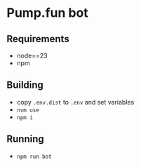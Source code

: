 # Pump.fun bot

## Requirements

* node==23
* npm

## Building

* copy `.env.dist` to `.env` and set variables
* `nvm use`
* `npm i`

## Running

* `npm run bot`